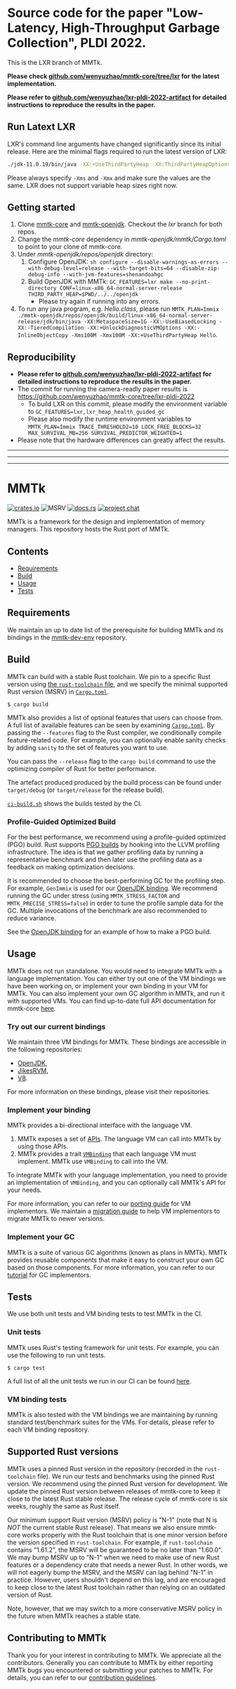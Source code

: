 # Source code for the paper "Low-Latency, High-Throughput Garbage Collection", PLDI 2022.

This is the LXR branch of MMTk.

**Please check [github.com/wenyuzhao/mmtk-core/tree/lxr](https://github.com/wenyuzhao/mmtk-core/tree/lxr) for the latest implementation.**

**Please refer to [github.com/wenyuzhao/lxr-pldi-2022-artifact](https://github.com/wenyuzhao/lxr-pldi-2022-artifact) for detailed instructions to reproduce the results in the paper.**

## Run Latext LXR

LXR's command line arguments have changed significantly since its initial release. Here are the minimal flags required to run the latest version of LXR:

```bash
./jdk-11.0.19/bin/java -XX:+UseThirdPartyHeap -XX:ThirdPartyHeapOptions=plan=LXR -Xms100M -Xmx100M  -version
```

Please always specify `-Xms` and `-Xmx` and make sure the values are the same. LXR does not support variable heap sizes right now.

## Getting started

1. Clone [mmtk-core](https://github.com/wenyuzhao/mmtk-core) and [mmtk-openjdk](https://github.com/wenyuzhao/mmtk-openjdk). Checkout the _lxr_ branch for both repos.
2. Change the _mmtk-core_ dependency in _mmtk-openjdk/mmtk/Cargo.toml_ to point to your clone of mmtk-core.
3. Under _mmtk-openjdk/repos/openjdk_ directory:
   1. Configure OpenJDK: `sh configure --disable-warnings-as-errors --with-debug-level=release --with-target-bits=64 --disable-zip-debug-info --with-jvm-features=shenandoahgc`
   2. Build OpenJDK with MMTk: `GC_FEATURES=lxr make --no-print-directory CONF=linux-x86_64-normal-server-release THIRD_PARTY_HEAP=$PWD/../../openjdk`
      * Please try again if running into any errors.
4. To run any java program, e.g. _Hello.class_, please run `MMTK_PLAN=Immix ./mmtk-openjdk/repos/openjdk/build/linux-x86_64-normal-server-release/jdk/bin/java -XX:MetaspaceSize=1G -XX:-UseBiasedLocking -XX:-TieredCompilation -XX:+UnlockDiagnosticVMOptions -XX:-InlineObjectCopy -Xms100M -Xmx100M -XX:+UseThirdPartyHeap Hello`.

## Reproducibility

* **Please refer to [github.com/wenyuzhao/lxr-pldi-2022-artifact](https://github.com/wenyuzhao/lxr-pldi-2022-artifact) for detailed instructions to reproduce the results in the paper.**
* The commit for running the camera-readly paper results is https://github.com/wenyuzhao/mmtk-core/tree/lxr-pldi-2022
  * To build LXR on this commit, please modify the environment variable to `GC_FEATURES=lxr,lxr_heap_health_guided_gc`
  * Please also modify the runtime environment variables to `MMTK_PLAN=Immix TRACE_THRESHOLD2=10 LOCK_FREE_BLOCKS=32 MAX_SURVIVAL_MB=256 SURVIVAL_PREDICTOR_WEIGHTED=1`
* Please note that the hardware differences can greatly affect the results.

---

---

---

# MMTk

[![crates.io](https://img.shields.io/crates/v/mmtk.svg)](https://crates.io/crates/mmtk)
![MSRV](https://img.shields.io/badge/dynamic/toml?url=https%3A%2F%2Fraw.githubusercontent.com%2Fmmtk%2Fmmtk-core%2Fmaster%2FCargo.toml&query=%24.package%5B%22rust-version%22%5D&label=MSRV)
[![docs.rs](https://docs.rs/mmtk/badge.svg)](https://docs.rs/mmtk/)
[![project chat](https://img.shields.io/badge/zulip-join_chat-brightgreen.svg)](https://mmtk.zulipchat.com/)

MMTk is a framework for the design and implementation of memory managers.
This repository hosts the Rust port of MMTk.

## Contents

* [Requirements](#requirements)
* [Build](#build)
* [Usage](#Usage)
* [Tests](#tests)

## Requirements

We maintain an up to date list of the prerequisite for building MMTk and its bindings in the [mmtk-dev-env](https://github.com/mmtk/mmtk-dev-env) repository.

## Build

MMTk can build with a stable Rust toolchain. We pin to a specific Rust version using [the `rust-toolchain` file](rust-toolchain), and we specify the minimal supported Rust
version (MSRV) in [`Cargo.toml`](Cargo.toml#L13).

```console
$ cargo build
```

MMTk also provides a list of optional features that users can choose from.
A full list of available features can be seen by examining [`Cargo.toml`](Cargo.toml).
By passing the `--features` flag to the Rust compiler,
we conditionally compile feature-related code.
For example, you can optionally enable sanity checks by adding `sanity` to the set of features
you want to use.

You can pass the `--release` flag to the `cargo build` command to use the
optimizing compiler of Rust for better performance.

The artefact produced produced by the build process can be found under
`target/debug` (or `target/release` for the release build).

[`ci-build.sh`](.github/scripts/ci-build.sh) shows the builds tested by the CI.

### Profile-Guided Optimized Build

For the best performance, we recommend using a profile-guided optimized (PGO)
build. Rust supports [PGO builds](https://doc.rust-lang.org/rustc/profile-guided-optimization.html)
by hooking into the LLVM profiling infrastructure. The idea is that we gather
profiling data by running a representative benchmark and then later use the
profiling data as a feedback on making optimization decisions.

It is recommended to choose the best-performing GC for the profiling step. For
example, `GenImmix` is used for our [OpenJDK binding](https://github.com/mmtk/mmtk-openjdk).
We recommend running the GC under stress (using `MMTK_STRESS_FACTOR` and
`MMTK_PRECISE_STRESS=false`) in order to tune the profile sample data for the
GC. Multiple invocations of the benchmark are also recommended to reduce
variance.

See the [OpenJDK binding](https://github.com/mmtk/mmtk-openjdk#build) for an
example of how to make a PGO build.

## Usage

MMTk does not run standalone. You would need to integrate MMTk with a language implementation.
You can either try out one of the VM bindings we have been working on, or implement your own binding in your VM for MMTk.
You can also implement your own GC algorithm in MMTk, and run it with supported VMs.
You can find up-to-date full API documentation for mmtk-core [here](https://docs.mmtk.io/api/mmtk).

### Try out our current bindings

We maintain three VM bindings for MMTk. These bindings are accessible in the following repositories:

* [OpenJDK](https://github.com/mmtk/mmtk-openjdk),
* [JikesRVM](https://github.com/mmtk/mmtk-jikesrvm),
* [V8](https://github.com/mmtk/mmtk-v8).

For more information on these bindings, please visit their repositories.

### Implement your binding

MMTk provides a bi-directional interface with the language VM.

1. MMTk exposes a set of [APIs](src/memory_manager.rs). The language VM can call into MMTk by using those APIs.
2. MMTk provides a trait [`VMBinding`](src/vm/mod.rs) that each language VM must implement. MMTk use `VMBinding` to call into the VM.

To integrate MMTk with your language implementation, you need to provide an implementation of `VMBinding`, and
you can optionally call MMTk's API for your needs.

For more information, you can refer to our [porting guide](https://docs.mmtk.io/portingguide/prefix.html) for VM implementors.
We maintain a [migration guide](https://docs.mmtk.io/migration/prefix.html) to help VM implementors to migrate MMTk to newer versions.

### Implement your GC

MMTk is a suite of various GC algorithms (known as plans in MMTk). MMTk provides reusable components that make it easy
to construct your own GC based on those components. For more information, you can refer to our [tutorial](https://docs.mmtk.io/tutorial/prefix.html)
for GC implementors.

## Tests

We use both unit tests and VM binding tests to test MMTk in the CI.

### Unit tests

MMTk uses Rust's testing framework for unit tests. For example, you can use the following to run unit tests.

```console
$ cargo test
```

A full list of all the unit tests we run in our CI can be found [here](.github/scripts/ci-test.sh).

### VM binding tests

MMTk is also tested with the VM bindings we are maintaining by running standard test/benchmark suites for the VMs.
For details, please refer to each VM binding repository.

## Supported Rust versions

MMTk uses a pinned Rust version in the repository (recorded in the `rust-toolchain` file).  We run
our tests and benchmarks using the pinned Rust version. We recommend using the pinned Rust version
for development. We update the pinned Rust version between releases of mmtk-core to keep it close to
the latest Rust stable release. The release cycle of mmtk-core is six weeks, roughly the same as
Rust itself. 

Our minimum support Rust version (MSRV) policy is "N-1" (note that N is *NOT* the current stable Rust release).  That means we also ensure mmtk-core works
properly with the Rust toolchain that is one minor version before the version specified in
`rust-toolchain`.  For example, if `rust-toolchain` contains "1.61.2", the MSRV will be guaranteed
to be no later than "1.60.0".  We may bump MSRV up to "N-1" when we need to make use of new Rust
features or a dependency crate that needs a newer Rust. In other words, we will not eagerly bump the MSRV, and the MSRV can lag behind "N-1" in practice. However, users shouldn't depend on this lag, and are encouraged to keep close to the
latest Rust toolchain rather than relying on an outdated version of Rust.

Note, however, that we may switch to a more conservative MSRV policy in the future when MMTk reaches
a stable state.

## Contributing to MMTk

Thank you for your interest in contributing to MMTk. We appreciate all the contributors. Generally you can contribute to MMTk by either
reporting MMTk bugs you encountered or submitting your patches to MMTk. For details, you can refer to our [contribution guidelines](./CONTRIBUTING.md).
